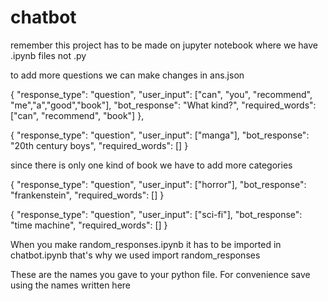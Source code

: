 # chatbot
remember this project has to be made on jupyter notebook where we have .ipynb files not .py

to add more questions we can make changes in ans.json

{
    "response_type": "question",
    "user_input": ["can", "you", "recommend", "me","a","good","book"],
    "bot_response": "What kind?",
    "required_words": ["can", "recommend", "book"]
  },
  
  {
    "response_type": "question",
    "user_input": ["manga"],
    "bot_response": "20th century boys",
    "required_words": []
  }
  
  since there is only one kind of book we have to add more categories
  
  {
    "response_type": "question",
    "user_input": ["horror"],
    "bot_response": "frankenstein",
    "required_words": []
  }
  
  {
    "response_type": "question",
    "user_input": ["sci-fi"],
    "bot_response": "time machine",
    "required_words": []
  }
  
 When you make random_responses.ipynb it has to be imported in chatbot.ipynb that's why we used import random_responses
 
 These are the names you gave to your python file. For convenience save using the names written here

